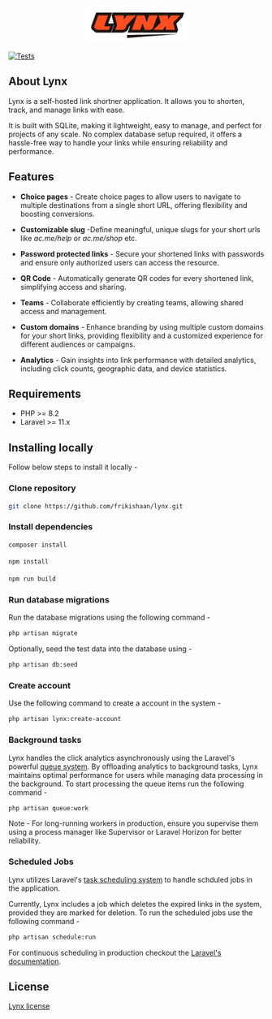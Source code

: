 <p align="center">
    <img src="./art/logo.png" width="200" alt="Lynx Logo">
</p>

[![Tests](https://github.com/frikishaan/lynx/actions/workflows/tests.yml/badge.svg?branch=main)](https://github.com/frikishaan/lynx/actions/workflows/tests.yml)


## About Lynx

Lynx is a self-hosted link shortner application. It  allows you to shorten, track, and manage links with ease.

It is built with SQLite, making it lightweight, easy to manage, and perfect for projects of any scale. No complex database setup required, it offers a hassle-free way to handle your links while ensuring reliability and performance.

## Features

- **Choice pages** - Create choice pages to allow users to navigate to multiple destinations from a single short URL, offering flexibility and boosting conversions.

- **Customizable slug** -Define meaningful, unique slugs for your short urls like _ac.me/help_ or _ac.me/shop_ etc.

- **Password protected links** - Secure your shortened links with passwords and ensure only authorized users can access the resource.

- **QR Code** - Automatically generate QR codes for every shortened link, simplifying access and sharing.

- **Teams** - Collaborate efficiently by creating teams, allowing shared access and management.

- **Custom domains** - Enhance branding by using multiple custom domains for your short links, providing flexibility and a customized experience for different audiences or campaigns.

- **Analytics** - Gain insights into link performance with detailed analytics, including click counts, geographic data, and device statistics.

## Requirements

- PHP >= 8.2
- Laravel >= 11.x

## Installing locally

Follow below steps to install it locally -

### Clone repository

```bash
git clone https://github.com/frikishaan/lynx.git
```
### Install dependencies

```bash
composer install

npm install

npm run build
```

### Run database migrations

Run the database migrations using the following command -

```bash
php artisan migrate
```

Optionally, seed the test data into the database using -

```bash
php artisan db:seed
```

### Create account

Use the following command to create a account in the system -

```bash
php artisan lynx:create-account
```

### Background tasks

Lynx handles the click analytics asynchronously using the Laravel's powerful [queue system](https://laravel.com/docs/queues). By offloading analytics to background tasks, Lynx maintains optimal performance for users while managing data processing in the background. To start processing the queue items run the following command - 

```bash
php artisan queue:work
```
Note - For long-running workers in production, ensure you supervise them using a process manager like Supervisor or Laravel Horizon for better reliability.

### Scheduled Jobs

Lynx utilizes Laravel's [task scheduling system](https://laravel.com/docs/scheduling) to handle schduled jobs in the application. 

Currently, Lynx includes a job which deletes the expired links in the system, provided they are marked for deletion. To run the scheduled jobs use the following command - 

```bash
php artisan schedule:run
```

For continuous scheduling in production checkout the [Laravel's documentation](https://laravel.com/docs/scheduling#running-the-scheduler).

## License

[Lynx license](./LICENSE.md)
